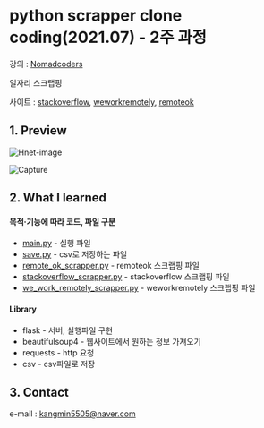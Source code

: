 # python scrapper clone coding(2021.07) - 2주 과정

강의 : <a href="https://nomadcoders.co/python-for-beginners">Nomadcoders</a>
<p>일자리 스크랩핑<p/>
<p>사이트 : 
<a href="https://stackoverflow.com/jobs" target="_blank">stackoverflow<a/>,
<a href="https://weworkremotely.com/remote-jobs" target="_blank"> weworkremotely</a>,
<a href="https://remoteok.io" target="_blank">remoteok</a>
  
## 1. Preview
![Hnet-image](https://user-images.githubusercontent.com/74703501/126068253-65af7474-31a5-4c02-a7da-8949beb63855.gif)

![Capture](https://user-images.githubusercontent.com/74703501/126068621-7475f852-5462-4ef9-98fe-cfd983fbf652.PNG)


## 2. What I learned
<h4>목적·기능에 따라 코드, 파일 구분</h4>
<ul>
  <li><a href="https://github.com/kangmin5505/python_scrapper/blob/master/final_project/main.py" target="_blank">main.py</a> - 실행 파일</li>
  <li><a href="https://github.com/kangmin5505/python_scrapper/blob/master/final_project/save.py" target="_blank">save.py</a> - csv로 저장하는 파일</li>
  <li><a href="https://github.com/kangmin5505/python_scrapper/blob/master/final_project/remote_ok_scrapper.py" target="_blank">remote_ok_scrapper.py</a> - remoteok 스크랩핑 파일</li>
  <li><a href="https://github.com/kangmin5505/python_scrapper/blob/master/final_project/stackoverflow_scrapper.py" target="_blank">stackoverflow_scrapper.py</a> - stackoverflow 스크랩핑 파일</li>
  <li><a href="https://github.com/kangmin5505/python_scrapper/blob/master/final_project/we_work_remotely_scrapper.py" target="_blank">we_work_remotely_scrapper.py</a> - weworkremotely 스크랩핑 파일</li>
</ul>
  
<h4>Library</h4>
<ul>
  <li>flask - 서버, 실행파일 구현</li>
  <li>beautifulsoup4 - 웹사이트에서 원하는 정보 가져오기</li>
  <li>requests - http 요청</li>
  <li>csv - csv파일로 저장</li>
</ul>

## 3. Contact
e-mail : kangmin5505@naver.com
